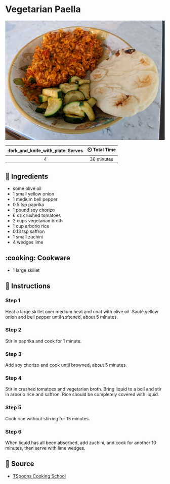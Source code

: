 # Vegetarian Paella

![Vegetarian Paella](../assets/images/vegetarian-paella.jpg)

| :fork_and_knife_with_plate: Serves | :timer_clock: Total Time |
|:----------------------------------:|:-----------------------: |
| 4 | 36 minutes |

## :salt: Ingredients

- some olive oil
- 1 small yellow onion
- 1 medium bell pepper
- 0.5 tsp paprika
- 1 pound soy chorizo
- 6 oz crushed tomatoes
- 2 cups vegetarian broth
- 1 cup arborio rice
- 0.13 tsp saffron
- 1 small zuchini
- 4 wedges lime

## :cooking: Cookware

- 1 large skillet

## :pencil: Instructions

### Step 1

Heat a large skillet over medium heat and coat with olive oil. Sauté yellow onion and bell pepper until softened, about
5 minutes.

### Step 2

Stir in paprika and cook for 1 minute.

### Step 3

Add soy chorizo and cook until browned, about 5 minutes.

### Step 4

Stir in crushed tomatoes and vegetarian broth. Bring liquid to a boil and stir in arborio rice and saffron. Rice should
be completely covered with liquid.

### Step 5

Cook rice without stirring for 15 minutes.

### Step 6

When liquid has all been absorbed, add zuchini, and cook for another 10 minutes, then serve with lime wedges.

## :link: Source

- [TSpoons Cooking School](https://www.tspoons.com/)

